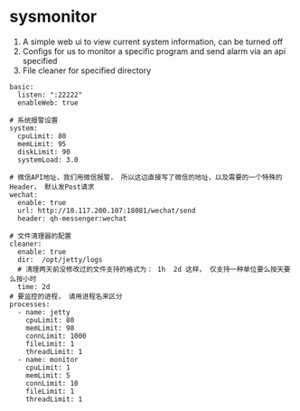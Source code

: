 # sysmonitor
1. A simple web ui to view current system information, can be turned off
2. Configs for us to monitor a specific program and send alarm via an api specified
3. File cleaner for specified directory

```$yaml
basic:
  listen: ":22222"
  enableWeb: true

# 系统报警设置
system:
  cpuLimit: 80
  memLimit: 95
  diskLimit: 90
  systemLoad: 3.0

# 微信API地址，我们用微信报警， 所以这边直接写了微信的地址，以及需要的一个特殊的Header， 默认发Post请求
wechat:
  enable: true
  url: http://10.117.200.107:18081/wechat/send
  header: qh-messenger:wechat

# 文件清理器的配置
cleaner:
  enable: true
  dir:  /opt/jetty/logs
  # 清理两天前没修改过的文件支持的格式为： 1h  2d 这样， 仅支持一种单位要么按天要么按小时
  time: 2d
# 要监控的进程， 请用进程名来区分
processes:
  - name: jetty
    cpuLimit: 80
    memLimit: 98
    connLimit: 1000
    fileLimit: 1
    threadLimit: 1
  - name: monitor
    cpuLimit: 1
    memLimit: 5
    connLimit: 10
    fileLimit: 1
    threadLimit: 1

```

